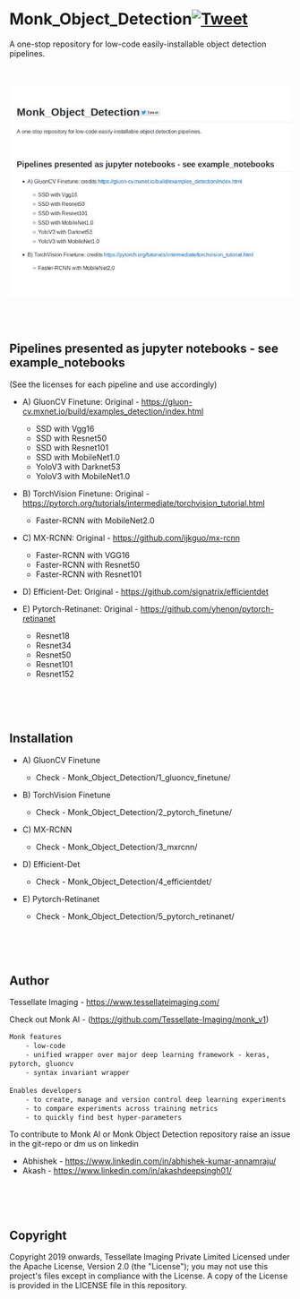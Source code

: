 # Monk_Object_Detection[![Tweet](https://img.shields.io/twitter/url/https/github.com/tterb/hyde.svg?style=social)](http://twitter.com/share?text=Check%20out%20Monk%20Object%20Detection:%20A%20repository%20for%20object%20detection%20pipelines%20in%20computer%20vision&url=https://github.com/Tessellate-Imaging/Monk_Object_Detection&hashtags=MonkAI,OpenSource,Notebooks,DeepLearning,Tutorial,ObjectDetection,Python,AI)
A one-stop repository for low-code easily-installable object detection pipelines.
<br />
<br />
<br />

![Alt Text](Demo.gif)

<br />
<br />

## Pipelines presented as jupyter notebooks - see example_notebooks
(See the licenses for each pipeline and use accordingly)


- A) GluonCV Finetune: Original -  https://gluon-cv.mxnet.io/build/examples_detection/index.html
    - SSD with Vgg16
    - SSD with Resnet50
    - SSD with Resnet101
    - SSD with MobileNet1.0
    - YoloV3 with Darknet53
    - YoloV3 with MobileNet1.0
    
- B) TorchVision Finetune: Original - https://pytorch.org/tutorials/intermediate/torchvision_tutorial.html
    - Faster-RCNN with MobileNet2.0
    
- C) MX-RCNN: Original - https://github.com/ijkguo/mx-rcnn
    - Faster-RCNN with VGG16
    - Faster-RCNN with Resnet50
    - Faster-RCNN with Resnet101
    
- D) Efficient-Det: Original -  https://github.com/signatrix/efficientdet

- E) Pytorch-Retinanet: Original - https://github.com/yhenon/pytorch-retinanet
    - Resnet18
    - Resnet34
    - Resnet50
    - Resnet101
    - Resnet152

      
<br />
<br />
<br />

## Installation
- A) GluonCV Finetune
    - Check - Monk_Object_Detection/1_gluoncv_finetune/

- B) TorchVision Finetune
    - Check - Monk_Object_Detection/2_pytorch_finetune/
    
- C) MX-RCNN
    - Check - Monk_Object_Detection/3_mxrcnn/
      
- D) Efficient-Det
    - Check - Monk_Object_Detection/4_efficientdet/
    
- E) Pytorch-Retinanet
    - Check - Monk_Object_Detection/5_pytorch_retinanet/

<br />
<br />
<br />


## Author
Tessellate Imaging - https://www.tessellateimaging.com/
   
Check out Monk AI - (https://github.com/Tessellate-Imaging/monk_v1)
    
    Monk features
        - low-code
        - unified wrapper over major deep learning framework - keras, pytorch, gluoncv
        - syntax invariant wrapper

    Enables developers
        - to create, manage and version control deep learning experiments
        - to compare experiments across training metrics
        - to quickly find best hyper-parameters

To contribute to Monk AI or Monk Object Detection repository raise an issue in the git-repo or dm us on linkedin 
   - Abhishek - https://www.linkedin.com/in/abhishek-kumar-annamraju/
   - Akash - https://www.linkedin.com/in/akashdeepsingh01/
<br />
<br />
<br />


## Copyright

Copyright 2019 onwards, Tessellate Imaging Private Limited Licensed under the Apache License, Version 2.0 (the "License"); you may not use this project's files except in compliance with the License. A copy of the License is provided in the LICENSE file in this repository.
